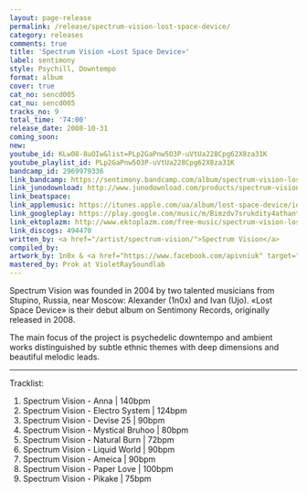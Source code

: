```yaml
---
layout: page-release
permalink: /release/spectrum-vision-lost-space-device/
category: releases
comments: true
title: 'Spectrum Vision «Lost Space Device»'
label: sentimony
style: Psychill, Downtempo
format: album
cover: true
cat_no: sencd005
cat_nu: sencd005
tracks_no: 9
total_time: '74:00'
release_date: 2008-10-31
coming_soon: 
new: 
youtube_id: KLw08-8uOIw&list=PLp2GaPnw5O3P-uVtUa228Cpg62X8za31K
youtube_playlist_id: PLp2GaPnw5O3P-uVtUa228Cpg62X8za31K
bandcamp_id: 2969979336
link_bandcamp: https://sentimony.bandcamp.com/album/spectrum-vision-lost-space-device
link_junodownload: http://www.junodownload.com/products/spectrum-vision-lost-space-device/1507879-02
link_beatspace: 
link_applemusic: https://itunes.apple.com/ua/album/lost-space-device/id1271841248?l=uk
link_googleplay: https://play.google.com/music/m/Bimzdv7srukdity4athantcgihy?t=Spectrum_Vision_Lost_Space_Device
link_ektoplazm: http://www.ektoplazm.com/free-music/spectrum-vision-lost-space-device
link_discogs: 494470
written_by: <a href="/artist/spectrum-vision/">Spectrum Vision</a>
compiled_by: 
artwork_by: 1n0x & <a href="https://www.facebook.com/apivniuk" target="_blank" rel="noopener">Anton Pivniuk</a>
mastered_by: Prok at VioletRaySoundlab
---
```


Spectrum Vision was founded in 2004 by two talented musicians from Stupino, Russia, near Moscow: Alexander (1n0x) and Ivan (Ujo). «Lost Space Device» is their debut album on Sentimony Records, originally released in 2008. 

The main focus of the project is psychedelic downtempo and ambient works distinguished by subtle ethnic themes with deep dimensions and beautiful melodic leads.

---
Tracklist:

01. Spectrum Vision - Anna \| 140bpm
02. Spectrum Vision - Electro System \| 124bpm
03. Spectrum Vision - Devise 25 \| 90bpm
04. Spectrum Vision - Mystical Bruhoo \| 80bpm
05. Spectrum Vision - Natural Burn \| 72bpm
06. Spectrum Vision - Liquid World \| 90bpm
07. Spectrum Vision - Ameica \| 90bpm
08. Spectrum Vision - Paper Love \| 100bpm
09. Spectrum Vision - Pikake \| 75bpm
